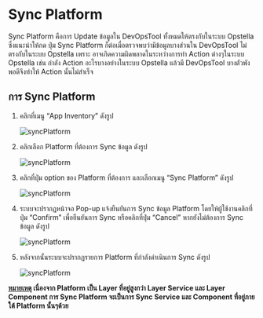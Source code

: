 # Sync Platform

Sync Platform คือการ Update ข้อมูลใน DevOpsTool ทั้งหมดให้ตรงกับในระบบ Opstella ซึ่งแนะนำให้กด ปุ่ม Sync Platform ก็ต่อเมื่อตรวจพบว่ามีข้อมูลบางส่วนใน DevOpsTool ไม่ตรงกับในระบบ Opstella เพราะ อาจเกิดความผิดพลาดในระหว่างการทำ Action ต่างๆในระบบ Opstella เช่น กำลัง Action อะไรบางอย่างในระบบ Opstella แล้วมี DevOpsTool บางตัวพังพอดีจึงทำให้ Action นั้นไม่สำเร็จ

## การ Sync Platform

1. คลิกที่เมนู “App Inventory” ดังรูป

   ![syncPlatform](/images/usecase/clone-application/cloneApplication1.png)

2. คลิกเลือก Platform ที่ต้องการ Sync ข้อมูล ดังรูป

   ![syncPlatform](/images/usecase/clone-application/cloneApplication2.png)

3. คลิกที่ปุ่ม option ของ Platform ที่ต้องการ และเลือกเมนู “Sync Platform” ดังรูป

   ![syncPlatform](/images/troubleshoot/sync/syncPlatform1.png)

4. ระบบจะปรากฏหน้าจอ Pop-up แจ้งยืนยันการ Sync ข้อมูล Platform โดยให้ผู้ใช้งานคลิกที่ปุ่ม “Confirm” เพื่อยืนยันการ Sync หรือคลิกที่ปุ่ม “Cancel” หากยังไม่ต้องการ Sync ข้อมูล ดังรูป

   ![syncPlatform](/images/troubleshoot/sync/syncPlatform2.png)

5. หลังจากนั้นระบบจะปรากฏรายการ Platform ที่กำลังดำเนินการ Sync ดังรูป

   ![syncPlatform](/images/troubleshoot/sync/syncPlatform3.png)

**<u>หมายเหตุ</u> เนื่องจาก Platform เป็น Layer ที่อยู่สูงกว่า Layer Service และ Layer Component การ Sync Platform จะเป็นการ Sync Service และ Component ที่อยู่ภายใต้ Platform นั้นๆด้วย**
